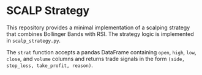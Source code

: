 # SCALP Strategy

This repository provides a minimal implementation of a scalping strategy that combines Bollinger Bands with RSI. The strategy logic is implemented in `scalp_strategy.py`.

The `strat` function accepts a pandas DataFrame containing `open`, `high`, `low`, `close`, and `volume` columns and returns trade signals in the form `(side, stop_loss, take_profit, reason)`.
